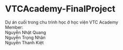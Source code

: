 # VTCAcademy-FinalProject
Dự án cuối trong chu trình học ở học viện VTC Academy
</br>
Member:</br>
Nguyễn Nhật Quang </br>
Nguyễn Trọng Nhân </br>
Nguyễn Thanh Kiệt

